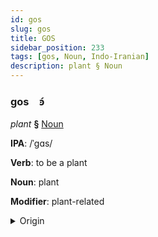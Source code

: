 ```yaml
---
id: gos
slug: gos
title: GOS
sidebar_position: 233
tags: [gos, Noun, Indo-Iranian]
description: plant § Noun
---
```


### gos&emsp;<span kind="abugida">ꜿ́</span>

*plant* **§** [Noun](../../tags/Noun)

**IPA**: /ˈgɑs/

**Verb**: to be a plant

**Noun**: plant

**Modifier**: plant-related

<details>
    <summary>Origin</summary>
    Dhivehi ގަސް gas [ɡäs̺]<br/>
    <em>Indo-Iranian Language Family</em>
</details>